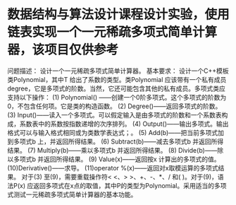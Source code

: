 # 数据结构与算法设计课程设计实验，使用链表实现一个一元稀疏多项式简单计算器，该项目仅供参考
问题描述：
    设计一个一元稀疏多项式简单计算器。
基本要求：
设计一个C++模板类Polynomial<T>，其中T 给出了系数的类型。类Polynomial 应该带有一个私有成员degree，它是多项式的阶数。当然，它还可能包含其他的私有成员。多项式类应支持以下操作：
(1) Polynomial() ——创建一个0阶多项式。这个多项式的阶数为0，不包含任何项。它是类的构造函数。
(2) Degree()——返回多项式的阶数。
(3) Input()——读入一个多项式。可以假定输入是由多项式的阶数和一个系数表构成，系数表中的系数按指数递增的次序排列。
(4) Output()——输出多项式。输出格式可以与输入格式相同或为类数学表达式；。
(5) Add(b)——把当前多项式加到多项式b 上，并返回所得结果。
(6) Subtract(b)——减去多项式b 并返回所得结果。
(7) Multiply(b)——乘以多项式b 并返回所得结果。
(8) Divide(b)——除以多项式b 并返回所得结果。
(9) Value(x)——返回按x 计算出的多项式的值。
(10)Derivative()——求导。
(11)operator %(x)——返回对x取模运算的多项式结果。
对于(3) 至(9)，需要重载操作符< <、> >、+、-、*、/ 和( )。对于(9)，语法P(x) 应返回多项式在x点的取值，其中P的类型为Polynomial。采用适当的多项式测试一元稀疏多项式简单计算器的基本功能。
